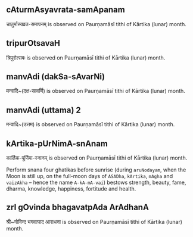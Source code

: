 ## cAturmAsyavrata-samApanam

चातुर्मास्यव्रत-समापनम् is observed on Paurṇamāsī tithi of Kārtika (lunar) month.



## tripurOtsavaH

त्रिपुरोत्सवः is observed on Paurṇamāsī tithi of Kārtika (lunar) month.



## manvAdi (dakSa-sAvarNi)

मन्वादि~(दक्ष-सावर्णि) is observed on Paurṇamāsī tithi of Kārtika (lunar) month.



## manvAdi (uttama) 2

मन्वादि~(उत्तम) is observed on Paurṇamāsī tithi of Kārtika (lunar) month.



## kArtika-pUrNimA-snAnam

कार्तिक-पूर्णिमा-स्नानम् is observed on Paurṇamāsī tithi of Kārtika (lunar) month.

Perform snana four ghatikas before sunrise (during `aruNodayam`, when the Moon is still up, on the full-moon days of `ASADha`, `kArtika`, `mAgha` and `vaizAkha` – hence the name `A-kA-mA-vai`) bestows strength, beauty, fame, dharma, knowledge, happiness, fortitude and health.

## zrI gOvinda bhagavatpAda ArAdhanA

श्री~गोविन्द भगवत्पाद आराधना is observed on Paurṇamāsī tithi of Kārtika (lunar) month.



